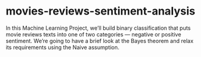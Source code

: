 # movies-reviews-sentiment-analysis

In this Machine Learning Project, we’ll build binary classification that puts movie reviews texts into one of two categories — negative or positive sentiment. We’re going to have a brief look at the Bayes theorem and relax its requirements using the Naive assumption.
